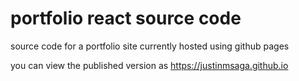 # portfolio react source code
source code for a portfolio site currently hosted using github pages

you can view the published version as https://justinmsaga.github.io
